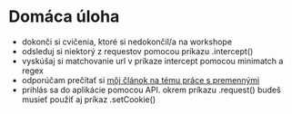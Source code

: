 # Domáca úloha
- dokonči si cvičenia, ktoré si nedokončil/a na workshope
- odsleduj si niektorý z requestov pomocou príkazu .intercept()
- vyskúšaj si matchovanie url v príkaze intercept pomocou minimatch a regex
- odporúčam prečítať si [môj článok na tému práce s premennými](https://filiphric.com/working-with-api-response-data-in-cypress)
- prihlás sa do aplikácie pomocou API. okrem príkazu .request() budeš musieť použiť aj príkaz .setCookie()
